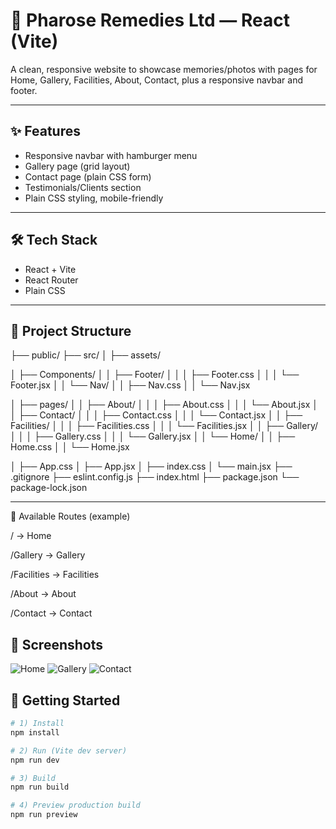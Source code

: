 
# 🌸 Pharose Remedies Ltd — React (Vite)

A clean, responsive website to showcase memories/photos with pages for Home, Gallery, Facilities, About, Contact, plus a responsive navbar and footer.

---

## ✨ Features
- Responsive navbar with hamburger menu
- Gallery page (grid layout)
- Contact page (plain CSS form)
- Testimonials/Clients section
- Plain CSS styling, mobile-friendly

---

## 🛠 Tech Stack
- React + Vite
- React Router
- Plain CSS

---

## 📂 Project Structure

├── public/
├── src/
│ ├── assets/

│ ├── Components/
│ │ ├── Footer/
│ │ │ ├── Footer.css
│ │ │ └── Footer.jsx
│ │ └── Nav/
│ │ ├── Nav.css
│ │ └── Nav.jsx


│ ├── pages/
│ │ ├── About/
│ │ │ ├── About.css
│ │ │ └── About.jsx
│ │ ├── Contact/
│ │ │ ├── Contact.css
│ │ │ └── Contact.jsx
│ │ ├── Facilities/
│ │ │ ├── Facilities.css
│ │ │ └── Facilities.jsx
│ │ ├── Gallery/
│ │ │ ├── Gallery.css
│ │ │ └── Gallery.jsx
│ │ └── Home/
│ │ ├── Home.css
│ │ └── Home.jsx

│ ├── App.css
│ ├── App.jsx
│ ├── index.css
│ └── main.jsx
├── .gitignore
├── eslint.config.js
├── index.html
├── package.json
└── package-lock.json

---

🔗 Available Routes (example)

/ → Home

/Gallery → Gallery

/Facilities → Facilities

/About → About

/Contact → Contact

## 📸 Screenshots
![Home](https://github.com/user-attachments/assets/e4fcb179-7825-4b4a-9b45-34a67e5fa1b8)
![Gallery](https://github.com/user-attachments/assets/fe4d838e-47fa-435f-9ae3-b9763e9a28be)
![Contact](https://github.com/user-attachments/assets/53aa2e8b-c22c-4dff-a9f3-f023c28b3dfc)



## 🚀 Getting Started

```bash
# 1) Install
npm install

# 2) Run (Vite dev server)
npm run dev

# 3) Build
npm run build

# 4) Preview production build
npm run preview




